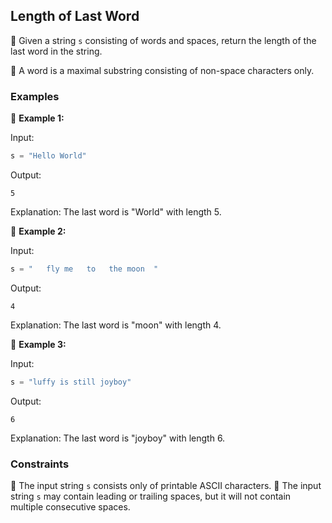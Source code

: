 ## Length of Last Word

📜 Given a string `s` consisting of words and spaces, return the length of the last word in the string.

🔡 A word is a maximal substring consisting of non-space characters only.

### Examples

🔹 **Example 1:**

Input:
```python
s = "Hello World"
```

Output:
```
5
```

Explanation:
The last word is "World" with length 5.

🔹 **Example 2:**

Input:
```python
s = "   fly me   to   the moon  "
```

Output:
```
4
```

Explanation:
The last word is "moon" with length 4.

🔹 **Example 3:**

Input:
```python
s = "luffy is still joyboy"
```

Output:
```
6
```

Explanation:
The last word is "joyboy" with length 6.

### Constraints

🔸 The input string `s` consists only of printable ASCII characters.
🔸 The input string `s` may contain leading or trailing spaces, but it will not contain multiple consecutive spaces.